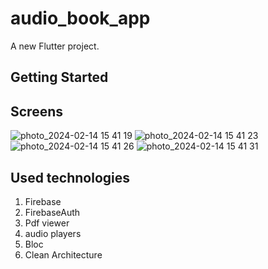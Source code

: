 # audio_book_app

A new Flutter project.

## Getting Started

## Screens 
![photo_2024-02-14 15 41 19](https://github.com/JaxongirIsmoilov/audio_book_app/assets/44000309/bdc9573e-a7c5-4b02-b466-ae0752644949)
![photo_2024-02-14 15 41 23](https://github.com/JaxongirIsmoilov/audio_book_app/assets/44000309/2116a0d5-f0eb-4a9d-b088-09387b43ced5)
![photo_2024-02-14 15 41 26](https://github.com/JaxongirIsmoilov/audio_book_app/assets/44000309/91b745fa-48f6-4c71-8b2e-7f9a026b80f1)
![photo_2024-02-14 15 41 31](https://github.com/JaxongirIsmoilov/audio_book_app/assets/44000309/a8beba1e-252a-44da-905c-80cf30c9330a)

## Used technologies
1) Firebase
2) FirebaseAuth
3) Pdf viewer
4) audio players
5) Bloc
6) Clean Architecture

